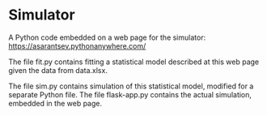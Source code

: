 # Simulator
A Python code embedded on a web page for the simulator:
https://asarantsev.pythonanywhere.com/

The file fit.py contains fitting a statistical model described at this web page given the data from data.xlsx. 

The file sim.py contains simulation of this statistical model, modified for a separate Python file. The file flask-app.py contains the actual simulation, embedded in the web page.

